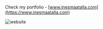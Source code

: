 Check my portfolio - [www.inesmaatalla.com](https://www.inesmaatalla.com)


![website](https://github.com/InesMaatalla/ines-maatalla-portfolio/blob/master/src/images/website.png)
